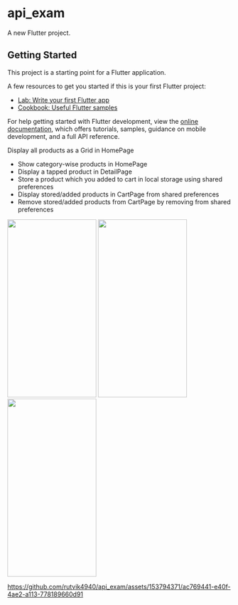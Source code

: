# api_exam

A new Flutter project.

## Getting Started

This project is a starting point for a Flutter application.

A few resources to get you started if this is your first Flutter project:

- [Lab: Write your first Flutter app](https://docs.flutter.dev/get-started/codelab)
- [Cookbook: Useful Flutter samples](https://docs.flutter.dev/cookbook)

For help getting started with Flutter development, view the
[online documentation](https://docs.flutter.dev/), which offers tutorials,
samples, guidance on mobile development, and a full API reference.


Display all products as a Grid in HomePage
- Show category-wise products in HomePage
- Display a tapped product in DetailPage
- Store a product which you added to cart in local storage using shared preferences
- Display stored/added products in CartPage from shared preferences
- Remove stored/added products from CartPage by removing from shared preferences

<p>
  <img src="https://github.com/rutvik4940/api_exam/assets/153794371/f5e70047-ef36-44cb-8285-37bc96ca80eb"
  height="400px" width ="200px"/>
   <img src= "https://github.com/rutvik4940/api_exam/assets/153794371/5df4aba5-0cea-45ab-9916-8263ffee7e60"
  height="400px" width ="200px"/>
  <img src="https://github.com/rutvik4940/api_exam/assets/153794371/0bf8a792-315e-4348-8745-ea396088bc95"
  height="400px" width ="200px"/>




https://github.com/rutvik4940/api_exam/assets/153794371/ac769441-e40f-4ae2-a113-778189660d91



  
</p>
